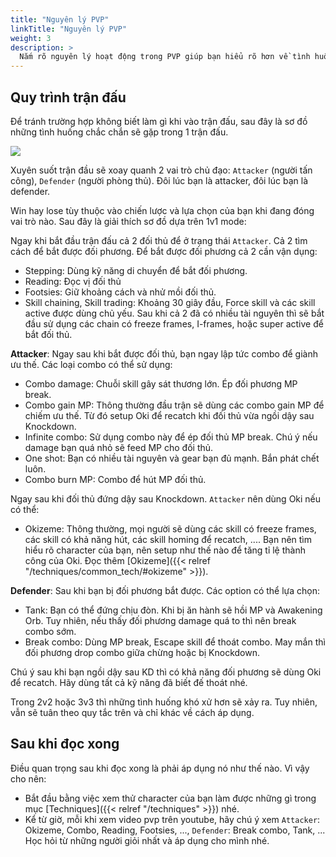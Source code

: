 ```yaml
---
title: "Nguyên lý PVP"
linkTitle: "Nguyên lý PVP"
weight: 3
description: >
  Nắm rõ nguyên lý hoạt động trong PVP giúp bạn hiểu rõ hơn về tình huống mình đang gặp phải từ đó tìm ra cách xử lý.
---
```


## Quy trình trận đấu

Để tránh trường hợp không biết làm gì khi vào trận đấu, sau đây là sơ đồ những tình huống chắc chắn sẽ gặp trong 1 trận đấu.

![](/elswordpvpwiki/beginner_guide/pvpworkflow.png)

Xuyên suốt trận đầu sẽ xoay quanh 2 vai trò chủ đạo: `Attacker` (người tấn công), `Defender` (người phòng thủ). Đôi lúc bạn là attacker, đôi lúc bạn là defender.

Win hay lose tùy thuộc vào chiến lược và lựa chọn của bạn khi đang đóng vai trò nào. Sau đây là giải thích sơ đồ dựa trên 1v1 mode:

Ngay khi bắt đầu trận đấu cả 2 đối thủ để ở trạng thái `Attacker`. Cả 2 tìm cách để bắt được đối phương. Để bắt được đối phương cả 2 cần vận dụng:
- Stepping: Dùng kỹ năng di chuyển để bắt đối phương.
- Reading: Đọc vị đối thủ
- Footsies: Giữ khoảng cách và nhử mồi đối thủ.
- Skill chaining, Skill trading: Khoảng 30 giây đầu, Force skill và các skill active được dùng chủ yếu. Sau khi cả 2 đã có nhiều tài nguyên thì sẽ bắt đầu sử dụng các chain có freeze frames, I-frames, hoặc super active để bắt đối thủ.

**Attacker**: Ngay sau khi bắt được đối thủ, bạn ngay lập tức combo để giành ưu thế. Các loại combo có thể sử dụng:
- Combo damage: Chuỗi skill gây sát thương lớn. Ép đối phương MP break.
- Combo gain MP: Thông thường đầu trận sẽ dùng các combo gain MP để chiếm ưu thế. Từ đó setup Oki để recatch khi đối thủ vừa ngồi dậy sau Knockdown.
- Infinite combo: Sử dụng combo này để ép đối thủ MP break. Chú ý nếu damage bạn quá nhỏ sẽ feed MP cho đối thủ.
- One shot: Bạn có nhiều tài nguyên và gear bạn đủ mạnh. Bắn phát chết luôn.
- Combo burn MP: Combo để hút MP đối thủ.

Ngay sau khi đối thủ đứng dậy sau Knockdown. `Attacker` nên dùng Oki nếu có thể:
- Okizeme: Thông thường, mọi người sẽ dùng các skill có freeze frames, các skill có khả năng hút, các skill homing để recatch, .... Bạn nên tìm hiểu rõ character của bạn, nên setup như thế nào để tăng tỉ lệ thành công của Oki. Đọc thêm [Okizeme]({{< relref "/techniques/common_tech/#okizeme" >}}).

**Defender**: Sau khi bạn bị đối phương bắt được. Các option có thể lựa chọn:
- Tank: Bạn có thể đứng chịu đòn. Khi bị ăn hành sẽ hồi MP và Awakening Orb. Tuy nhiên, nếu thấy đối phương damage quá to thì nên break combo sớm.
- Break combo: Dùng MP break, Escape skill để thoát combo. May mắn thì đối phương drop combo giữa chừng hoặc bị Knockdown.

Chú ý sau khi bạn ngồi dậy sau KD thì có khả năng đối phương sẽ dùng Oki để recatch. Hãy dùng tất cả kỹ năng đã biết đế thoát nhé.

Trong 2v2 hoặc 3v3 thì những tình huống khó xử hơn sẽ xảy ra. Tuy nhiên, vẫn sẽ tuân theo quy tắc trên và chỉ khác về cách áp dụng.

## Sau khi đọc xong

Điều quan trọng sau khi đọc xong là phải áp dụng nó như thế nào. Vì vậy cho nên:

- Bắt đầu bằng việc xem thử character của bạn làm được những gì trong mục [Techniques]({{< relref "/techniques" >}}) nhé.
- Kể từ giờ, mỗi khi xem video pvp trên youtube, hãy chú ý xem `Attacker`: Okizeme, Combo, Reading, Footsies, ..., `Defender`: Break combo, Tank, ... Học hỏi từ những người giỏi nhất và áp dụng cho mình nhé.